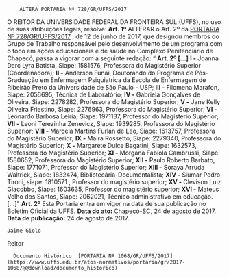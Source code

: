         ALTERA PORTARIA Nº 728/GR/UFFS/2017  

 O REITOR DA UNIVERSIDADE FEDERAL DA FRONTEIRA SUL (UFFS), no uso de suas atribuições legais, resolve:   **Art. 1º** ALTERAR o Art. 2º da [PORTARIA Nº 728/GR/UFFS/2017](https://www.uffs.edu.br/atos-normativos/portaria/gr/2017-0728)  , de 12 de junho de 2017, que designou membros do Grupo de Trabalho responsável pelo desenvolvimento de um programa com o foco em ações educacionais e de saúde no Complexo Penitenciário de Chapecó, passa a vigorar com a seguinte redação: “ **Art. 2º [...]**  **I -** Joanna Darc Lyra Batista, Siape: 1581576, Professora do Magistério Superior (Coordenadora); **II -** Anderson Funai, Doutorando do Programa de Pós-Graduação em Enfermagem Psiquiatrica da Escola de Enfermagem de Ribeirão Preto da Universidade de São Paulo - USP; **III -** Filomena Marafon, Siape: 2056695, Técnica de Laboratório; **IV -** Gabriela Gonçalves de Oliveira, Siape: 2278282, Professora do Magistério Superior; **V -** Jane Kelly Oliveira Friestino, Siape: 2276963, Professora do Magistério Superior; **VI -** Leonardo Barbosa Leiria, Siape: 1971137, Professor do Magistério Superior; **VII -** Leoni Terezinha Zenevicz, Siape: 1939285, Professora do Magistério Superior; **VIII -** Marcela Martins Furlan de Leo, Siape: 1613757, Professora do Magistério Superior; **IX -** Maira Rossetto, Siape: 2279340, Professora do Magistério Superior; **X -** Margarete Dulce Bagatini, Siape: 1632573, Professora do Magistério Superior; **XI -** Morgana Fabíola Cambrussi, Siape: 1580652, Professora do Magistério Superior; **XII -** Paulo Roberto Barbato, Siape: 1771071, Professor do Magistério Superior; **XIII -** Soraya Arruda Waltrick, Siape: 1832474, Bibliotecária-Documentalista; **XIV -** Siumar Pedro Tironi, siape: 1810571 , Professor do magistério superior; **XV -** Clevison Luiz Giacobbo, Siape: 1603635, Professor do magistério superior; **XVI -** Mateus Velho dos Santos, Siape: 2062021, Técnico administrativo em educação. [...]"   **Art. 2º** Esta Portaria entra em vigor na data de sua publicação no Boletim Oficial da UFFS.      **Data do ato:** Chapecó-SC, 24 de agosto de 2017.   
 **Data de publicação:**  24 de agosto de 2017. 

    Jaime Giolo   
 Reitor 

      Documento Histórico  [PORTARIA Nº 1068/GR/UFFS/2017](https://www.uffs.edu.br/atos-normativos/portaria/gr/2017-1068/@@download/documento_historico)     
      
